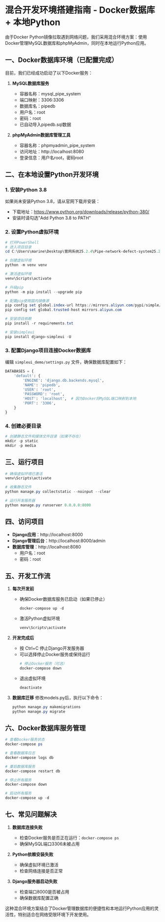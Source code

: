 # 混合开发环境搭建指南 - Docker数据库 + 本地Python

由于Docker Python镜像拉取遇到网络问题，我们采用混合环境方案：使用Docker管理MySQL数据库和phpMyAdmin，同时在本地运行Python应用。

## 一、Docker数据库环境（已配置完成）

目前，我们已经成功启动了以下Docker服务：

1. **MySQL数据库服务**
   - 容器名称：mysql_pipe_system
   - 端口映射：3306:3306
   - 数据库名：pipedb
   - 用户名：root
   - 密码：root
   - 已自动导入pipedb.sql数据

2. **phpMyAdmin数据库管理工具**
   - 容器名称：phpmyadmin_pipe_system
   - 访问地址：http://localhost:8080
   - 登录信息：用户名root，密码root

## 二、在本地设置Python开发环境

### 1. 安装Python 3.8

如果尚未安装Python 3.8，请从官网下载并安装：
- 下载地址：https://www.python.org/downloads/release/python-380/
- 安装时请勾选"Add Python 3.8 to PATH"

### 2. 设置Python虚拟环境

```powershell
# 打开PowerShell
# 进入项目目录
cd C:\Users\marine\Desktop\管网系统25.2.4\Pipe-network-defect-system25.2.4

# 创建虚拟环境
python -m venv venv

# 激活虚拟环境
venv\Scripts\activate

# 升级pip
python -m pip install --upgrade pip

# 配置pip使用国内镜像源
pip config set global.index-url https://mirrors.aliyun.com/pypi/simple/
pip config set global.trusted-host mirrors.aliyun.com

# 安装项目依赖
pip install -r requirements.txt

# 安装simpleui
pip install django-simpleui -U
```

### 3. 配置Django项目连接Docker数据库

编辑 `simpleui_demo/settings.py` 文件，确保数据库配置如下：

```python
DATABASES = {
    'default': {
        'ENGINE': 'django.db.backends.mysql',
        'NAME': 'pipedb',
        'USER': 'root',
        'PASSWORD': 'root',
        'HOST': 'localhost',  # 因为Docker将MySQL端口映射到本地
        'PORT': '3306',
    }
}
```

### 4. 创建必要目录

```powershell
# 创建静态文件和媒体文件目录（如果不存在）
mkdir -p static
mkdir -p media
```

## 三、运行项目

```powershell
# 确保虚拟环境已激活
venv\Scripts\activate

# 收集静态文件
python manage.py collectstatic --noinput --clear

# 运行开发服务器
python manage.py runserver 0.0.0.0:8000
```

## 四、访问项目

- **Django应用**：http://localhost:8000
- **Django管理后台**：http://localhost:8000/admin
- **数据库管理**：http://localhost:8080
  - 用户名：root
  - 密码：root

## 五、开发工作流

1. **每次开发前**
   - 确保Docker数据库服务已启动（如果已停止）
     ```powershell
     docker-compose up -d
     ```
   - 激活Python虚拟环境
     ```powershell
     venv\Scripts\activate
     ```

2. **开发完成后**
   - 按 Ctrl+C 停止Django开发服务器
   - 可以选择停止Docker服务或保持运行
     ```powershell
     # 停止Docker服务（可选）
     docker-compose down
     ```
   - 退出虚拟环境
     ```powershell
     deactivate
     ```

3. **数据库迁移**
   修改models.py后，执行以下命令：
   ```powershell
   python manage.py makemigrations
   python manage.py migrate
   ```

## 六、Docker数据库服务管理

```powershell
# 查看Docker服务状态
docker-compose ps

# 查看数据库日志
docker-compose logs db

# 重启数据库服务
docker-compose restart db

# 停止所有服务
docker-compose down

# 启动所有服务
docker-compose up -d
```

## 七、常见问题解决

1. **数据库连接失败**
   - 检查Docker服务是否正在运行：`docker-compose ps`
   - 确保MySQL端口3306未被占用

2. **Python依赖安装失败**
   - 确保虚拟环境已激活
   - 检查网络连接是否正常

3. **Django服务器启动失败**
   - 检查端口8000是否被占用
   - 确保数据库配置正确

这种混合环境方案结合了Docker管理数据库的便捷性和本地运行Python应用的灵活性，特别适合在网络受限环境下开发使用。